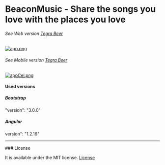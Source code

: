 # BeaconMusic - Share the songs you love with the places you love

###### See Web version [Tegra Beer](https://beacon-music-pub.herokuapp.com/player/)

[![app.png](https://s12.postimg.org/ajukz7nwt/app.png)](https://postimg.org/image/szf1wm215/)

###### See Mobile version [Tegra Beer](http://beacon-music-pub.herokuapp.com/)

[![appCel.png](https://s21.postimg.org/k7xgvn447/app_Cel.png)](https://postimg.org/image/v7io78uj7/)

#### Used versions

##### Bootstrap 
"version": "3.0.0"

##### Angular
version": "1.2.16" 
<hr>
### License

It is available under the MIT license.
[License](http://opensource.org/licenses/mit-license.php)


